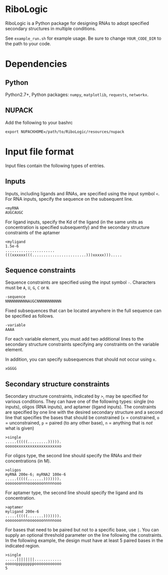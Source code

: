 # RiboLogic

RiboLogic is a Python package for designing RNAs to adopt specified secondary structures in multiple conditions.

See `example_run.sh` for example usage.  Be sure to change `YOUR_CODE_DIR` to the path to your code.

# Dependencies

## Python

Python2.7+, Python packages: `numpy`, `matplotlib`, `requests`, `networkx`.

## NUPACK

Add the following to your bashrc
```shell
export NUPACKHOME=/path/to/RiboLogic/resources/nupack
```

# Input file format

Input files contain the following types of entries.

## Inputs

Inputs, including ligands and RNAs, are specified using the input symbol `<`.
For RNA inputs, specify the sequence on the subsequent line.

```
<myRNA
AUGCAUGC
```

For ligand inputs, specify the Kd of the ligand (in the same units as
concentration is specified subsequently) and the secondary structure
constraints of the aptamer

```
<myligand
1.5e-6
......................(((xxxxxx(((........................)))xxxxx))).....
```

## Sequence constraints

Sequence constraints are specified using the input symbol `-`.  Characters
must be `A`, `U`, `G`, `C` or `N`.

```
-sequence
NNNNNNNNNNAUGCNNNNNNNNNNN
```

Fixed subsequences that can be located anywhere in the full sequence can be
specified as follows.

```
-variable
AAAA
```

For each variable element, you must add two additional lines to the secondary
structure constraints specifying any constraints on the variable element.

In addition, you can specify subsequences that should not occur using `x`.

```
xGGGG
```

## Secondary structure constraints

Secondary structure constraints, indicated by `>`, may be specified for various conditions.  They
can have one of the following types: single (no inputs), oligos (RNA inputs),
and  aptamer (ligand inputs).  The constraints are specified by one line with
the desired secondary structure and a second line that specifies the bases
that should be constrained (`x` = constrained, `o` = unconstrained, `p` = paired (to any other base), `n` =
anything that is *not* what is given)

```
>single
.....(((((.........))))).
oooooxxxxxxxxxxxxxxxxxxxo
```

For oligos type, the second line should specify the RNAs and their concentrations (in M).

```
>oligos
myRNA 200e-6; myRNA2 100e-6
.....(((((.......))))))).
ooooooonnnooooooonnnnnooo
```

For aptamer type, the second line should specify the ligand and its
concentration.

```
>aptamer
myligand 200e-6
.....(((((.......))))))).
ooooooonnnooooooonnnnnooo
```

For bases that need to be paired but not to a specific base, use `|`.  You can supply an optional threshold parameter on the line following the constraints.  In the following example, the design must have at least 5 paired bases in the indicated region.

```
>single
.....||||||||............
oooooppppppppoooooooooooo
5
```
